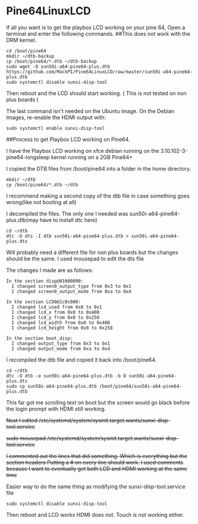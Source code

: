 # Pine64LinuxLCD

If all you want is to get the playbox LCD working on your pine 64, Open a terminal and enter the following commands. ##This does not work with the DRM kernel.
```
cd /boot/pine64
mkdir ~/dtb-backup
cp /boot/pine64/*.dtb ~/dtb-backup
sudo wget -O sun50i-a64-pine64-plus.dtb https://github.com/MackPI/Pine64LinuxLCD/raw/master/sun50i-a64-pine64-plus.dtb
sudo systemctl disable sunxi-disp-tool
```

Then reboot and the LCD should start working. ( This is not tested on non plus boards )

The last command isn't needed on the Ubuntu image. On the Debian Images, re-enable the HDMI output with:

<code>sudo systemctl enable sunxi-disp-tool</code>


##Process to get Playbox LCD working on Pine64.

I have the Playbox LCD working on xfce debian running on the 3.10.102-3-pine64-longsleep kernel running on a 2GB Pine64+

I copied the DTB files from /boot/pine64 into a folder in the home directory.
```
mkdir ~/dtb
cp /boot/pine64/*.dtb ~/dtb
```

I recommend making a second copy of the dtb file in case something goes wrong(like not booting at all)

I decompiled the files.  The only one I needed was sun50i-a64-pine64-plus.dtb(may have to install dtc here)
```
cd ~/dtb
dtc -O dts -I dtb sun50i-a64-pine64-plus.dtb > sun50i-a64-pine64-plus.dts
```
Will probably need a different file for non plus boards but the changes should be the same.
I used mousepad to edit the dts file

The changes I made are as follows:
```
In the section disp@01000000: 
  I changed screen0_output_type from 0x3 to 0x1
  I changed screen0_output_mode from 0xa to 0x4
  
In the section LCD0@1c0c000:
  I changed lcd_used from 0x0 to 0x1
  I changed lcd_x from 0x0 to 0x400
  I changed lcd_y from 0x0 to 0x258
  I changed lcd_width from 0x0 to 0x400
  I changed lcd_height from 0x0 to 0x258
  
In the section boot_disp:
  I changed output_type from 0x3 to 0x1
  I changed output_mode from 0xa to 0x4
```  
I recompiled the dtb file and copied it back into /boot/pine64.

```
cd ~/dtb
dtc -O dtb -o sun50i-a64-pine64-plus.dtb -b O sun50i-a64-pine64-plus.dts
sudo cp sun50i-a64-pine64-plus.dtb /boot/pine64/sun50i-a64-pine64-plus.dtb
```
This far got me scrolling text on boot but the screen would go black before the login prompt with HDMI still working.

~~Next I edited /etc/systemd/system/sysinit.target.wants/sunxi-disp-tool.service~~

~~sudo mousepad /etc/systemd/system/sysinit.target.wants/sunxi-disp-tool.service~~

~~I commented out the lines that did something. Which is everything but the section headers
Putting a # on every line should work.  I used comments because I want to eventually get both LCD and HDMI working at the same time~~

Easier way to do the same thing as modifying the sunxi-disp-tool.service file

<code>sudo systemctl disable sunxi-disp-tool</code>

Then reboot and LCD works HDMI does not. Touch is not working either.
